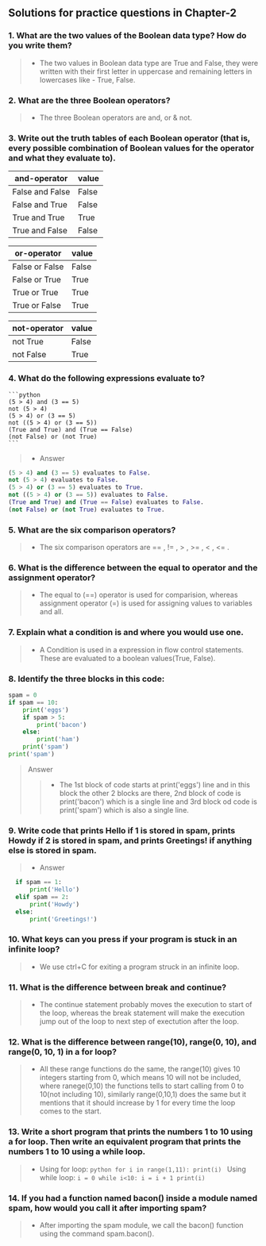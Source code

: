 ## Solutions for practice questions in Chapter-2
### 1. What are the two values of the Boolean data type? How do you write them?
> - The two values in Boolean data type are True and False, they were written with their first letter in uppercase and remaining letters in lowercases like - True, False.
### 2. What are the three Boolean operators?
> - The three Boolean operators are and, or & not.
### 3. Write out the truth tables of each Boolean operator (that is, every possible combination of Boolean values for the operator and what they evaluate to).   
|**and-operator**|**value**|
|----|----|
|False and False|False|
|False and True|False|
|True and True|True|
|True and False|False|
       
|**or-operator**|**value**|
|----|----|
|False or False|False|
|False or True|True|
|True or True|True|
|True or False|True|
   
|**not-operator**|**value**|
|----|----|
|not True|False|
|not False|True|

### 4. What do the following expressions evaluate to?
    ```python
    (5 > 4) and (3 == 5)
    not (5 > 4)
    (5 > 4) or (3 == 5)
    not ((5 > 4) or (3 == 5))
    (True and True) and (True == False)
    (not False) or (not True)
    ```
> - Answer
   ```python
   (5 > 4) and (3 == 5) evaluates to False.
   not (5 > 4) evaluates to False.
   (5 > 4) or (3 == 5) evaluates to True.
   not ((5 > 4) or (3 == 5)) evaluates to False.
   (True and True) and (True == False) evaluates to False.
   (not False) or (not True) evaluates to True.
   ```
### 5.  What are the six comparison operators?
> - The six comparison operators are == , != , > , >= , < , <= .
### 6. What is the difference between the equal to operator and the assignment operator?
> - The equal to (==) operator is used for comparision, whereas assignment operator (=) is used for assigning values to variables and all.
### 7. Explain what a condition is and where you would use one.
> - A Condition is used in a expression in flow control statements. These are evaluated to a boolean values(True, False).
### 8. Identify the three blocks in this code:
```python
spam = 0
if spam == 10:
    print('eggs')
    if spam > 5:
        print('bacon')
    else:
        print('ham')
    print('spam')
print('spam')
```
>Answer
>> - The 1st block of code starts at print('eggs') line and in this block the other 2 blocks are there, 2nd block of code is print('bacon') which is a single line and 3rd block od code is print('spam') which is also a single line.
### 9. Write code that prints Hello if 1 is stored in spam, prints Howdy if 2 is stored in spam, and prints Greetings! if anything else is stored in spam.
> - Answer
 ```python
   if spam == 1:
       print('Hello')
   elif spam == 2:
       print('Howdy')
   else:
       print('Greetings!')
   ```
### 10. What keys can you press if your program is stuck in an infinite loop?
> - We use ctrl+C for exiting a program struck in an infinite loop.
### 11. What is the difference between break and continue?
> - The continue statement probably moves the execution to start of the loop, whereas the break statement will make the execution jump out of the loop to next step of exectution after the loop.
### 12. What is the difference between range(10), range(0, 10), and range(0, 10, 1) in a for loop?
> - All these range functions do the same, the range(10) gives 10 integers starting from 0, which means 10 will not be included, where ranege(0,10) the functions tells to start calling from 0 to 10(not including 10), similarly range(0,10,1) does the same but it mentions that it should increase by 1 for every time the loop comes to the start.
### 13. Write a short program that prints the numbers 1 to 10 using a for loop. Then write an equivalent program that prints the numbers 1 to 10 using a while loop.
> - Using for loop:
    ```python
    for i in range(1,11):
          print(i)
    ```
    Using while loop:
    ```
    i = 0
    while i<10:
         i = i + 1
         print(i)
    ```
### 14. If you had a function named bacon() inside a module named spam, how would you call it after importing spam?
> - After importing the spam module, we call the bacon() function using the command spam.bacon().
